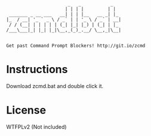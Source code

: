                            _   _           _   
                          | | | |         | |  
     _______ _ __ ___   __| | | |__   __ _| |_ 
    |_  / __| '_ ` _ \ / _` | | '_ \ / _` | __|
     / / (__| | | | | | (_| |_| |_) | (_| | |_ 
    /___\___|_| |_| |_|\__,_(_)_.__/ \__,_|\__|
                                              
                                                              
    Get past Command Prompt Blockers! http://git.io/zcmd
    
    
# Instructions

Download zcmd.bat and double click it.

# License

WTFPLv2 (Not included)
